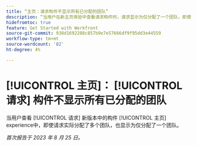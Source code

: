 ```yaml
---
title: “主页：请求构件不显示所有已分配的团队”
description: “当用户在新主页体验中查看请求构件时，请求显示为仅分配了一个团队，即使他们实际分配了多个团队。”
hidefromtoc: true
feature: Get Started with Workfront
source-git-commit: 938d1692208c857b9e7e57666df9f95dd3e44559
workflow-type: tm+mt
source-wordcount: '82'
ht-degree: 4%

---
```



# [!UICONTROL 主页]： [!UICONTROL 请求] 构件不显示所有已分配的团队

当用户查看 [!UICONTROL 请求] 新版本中的构件 [!UICONTROL 主页] experience中，即使请求实际分配了多个团队，也显示为仅分配了一个团队。

_首次报告于 2023 年 8 月 25 日。_

